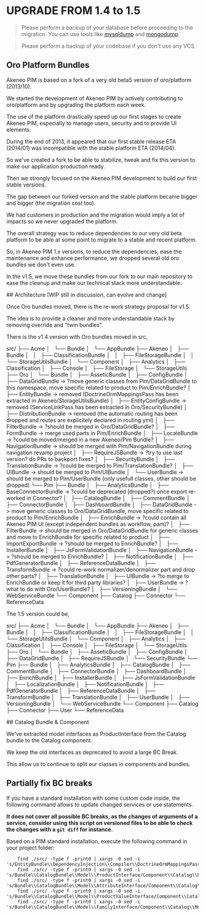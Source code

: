 # UPGRADE FROM 1.4 to 1.5

> Please perform a backup of your database before proceeding to the migration. You can use tools like  [mysqldump](http://dev.mysql.com/doc/refman/5.1/en/mysqldump.html) and [mongodump](http://docs.mongodb.org/manual/reference/program/mongodump/).

> Please perform a backup of your codebase if you don't use any VCS.

## Oro Platform Bundles

Akeneo PIM is based on a fork of a very old beta5 version of oro/platform (2013/10).

We started the development of Akeneo PIM by actively contributing to oro/platform and by upgrading the platform each week.

The use of the platform drastically speed up our first stages to create Akeneo PIM, especially to manage users, security and to provide UI elements.

During the end of 2013, it appeared that our first stable release ETA (2014/01) was incompatible with the stable platform ETA (2014/04).

So we've created a fork to be able to stabilize, tweak and fix this version to make our application production ready.

Then we strongly focused on the Akeneo PIM development to build our first stable versions.

The gap between our forked version and the stable platform became bigger and bigger (the migration cost too).

We had customers in production and the migration would imply a lot of impacts so we never upgraded the platform.

The overall strategy was to reduce dependencies to our very old beta platform to be able at some point to migrate to a stable and recent platform.

So, in Akeneo PIM 1.x versions, to reduce the dependencies, ease the maintenance and enhance performance, we dropped several old oro bundles we don't even use.

In the v1.5, we move these bundles from our fork to our main repository to ease the cleanup and make our technical stack more understandable.

## Architecture [WIP still in discussion, can evolve and change]

Once Oro bundles moved, there is the re-work strategy proposal for v1.5.

The idea is to provide a cleaner and more understandable stack by removing override and "twin bundles".

There is the v1.4 version with Oro bundles moved in src,

src/
├── Acme
│   └── Bundle
│       └── AppBundle
├── Akeneo
│   ├── Bundle
│   │   ├── ClassificationBundle
│   │   ├── FileStorageBundle
│   │   └── StorageUtilsBundle
│   └── Component
│       ├── Analytics
│       ├── Classification
│       ├── Console
│       ├── FileStorage
│       └── StorageUtils
├── Oro
│   └── Bundle
│       ├── AsseticBundle
│       ├── ConfigBundle
│       ├── DataGridBundle          -> ?move generic classes from Pim/DataGridBundle to this namespace, move specific related to product to Pim/EnrichBundle?
│       ├── EntityBundle            -> removed (DoctrineOrmMappingsPass has been extracted in Akeneo/StorageUtilsBundle)
│       ├── EntityConfigBundle      -> removed (ServiceLinkPass has been extracted in Oro/SecurityBundle)
│       ├── DistributionBundle      -> removed (the automatic routing has been dropped and routes are explicitely declared in routing.yml)
│       ├── FilterBundle            -> ?should be merged in Oro/DataGridBundle?
│       ├── FormBundle              -> merge used parts in Pim/EnrichBundle
│       ├── LocaleBundle            -> ?could be moved/merged in a new Akeneo/Pim Bundle?
│       ├── NavigationBundle        -> should be merged with Pim/NavigationBundle during navigation revamp project
│       ├── RequireJSBundle         -> ?try to use last version? do PRs to backport fixes?
│       ├── SecurityBundle
│       ├── TranslationBundle       -> ?could be merged to Pim/TranslationBundle?
│       ├── UIBundle                -> should be merged to Pim/UIBundle
│       └── UserBundle              -> should be merged to Pim/UserBundle (only usefull classes, other should be dropped)
└── Pim
    ├── Bundle
    │   ├── AnalyticsBundle
    │   ├── BaseConnectorBundle     -> ?could be deprecated (dropped?) once export re-worked in Connector?
    │   ├── CatalogBundle
    │   ├── CommentBundle
    │   ├── ConnectorBundle
    │   ├── DashboardBundle
    │   ├── DataGridBundle          -> move generic classes to Oro/DataGridBundle, move specific related to product to Pim/EnrichBundle
    │   ├── EnrichBundle            -> ?could contain all Akeneo PIM UI (except independent bundles as workflow, pam)?
    │   ├── FilterBundle            -> should be merged in Oro/DataGridBundle for generic classes and move to EnrichBundle for specific related to product
    │   ├── ImportExportBundle      -> ?should be merged to EnrichBundle?
    │   ├── InstallerBundle
    │   ├── JsFormValidationBundle
    │   ├── NavigationBundle        -> ?should be merged to EnrichBundle?
    │   ├── NotificationBundle
    │   ├── PdfGeneratorBundle
    │   ├── ReferenceDataBundle
    │   ├── TransformBundle         -> ?could re-work normalizer/denormalizer part and drop other parts?
    │   ├── TranslationBundle
    │   ├── UIBundle                -> ?to merge to EnrichBundle or keep it for third party libraries?
    │   ├── UserBundle              -> ?what to do with Oro/UserBundle?
    │   ├── VersioningBundle
    │   └── WebServiceBundle
    └── Component
        ├── Catalog
        ├── Connector
        └── ReferenceData

The 1.5 version could be,

src/
├── Acme
│   └── Bundle
│       └── AppBundle
├── Akeneo
│   ├── Bundle
│   │   ├── ClassificationBundle
│   │   ├── FileStorageBundle
│   │   └── StorageUtilsBundle
│   └── Component
│       ├── Analytics
│       ├── Classification
│       ├── Console
│       ├── FileStorage
│       └── StorageUtils
├── Oro
│   └── Bundle
│       ├── AsseticBundle
│       ├── ConfigBundle
│       ├── DataGridBundle
│       ├── RequireJSBundle
│       └── SecurityBundle
└── Pim
    ├── Bundle
    │   ├── AnalyticsBundle
    │   ├── CatalogBundle
    │   ├── CommentBundle
    │   ├── ConnectorBundle
    │   ├── DashboardBundle
    │   ├── EnrichBundle
    │   ├── InstallerBundle
    │   ├── JsFormValidationBundle
    │   ├── LocalizationBundle
    │   ├── NotificationBundle
    │   ├── PdfGeneratorBundle
    │   ├── ReferenceDataBundle
    │   ├── TransformBundle
    │   ├── TranslationBundle
    │   ├── UserBundle
    │   ├── VersioningBundle
    │   └── WebServiceBundle
    └── Component
        ├── Catalog
        ├── Connector
        ├── User
        └── ReferenceData

## Catalog Bundle & Component

We've extracted model interfaces as ProductInterface from the Catalog bundle to the Catalog component.

We keep the old interfaces as deprecated to avoid a large BC Break.

This allow us to continue to split our classes in components and bundles.

## Partially fix BC breaks

If you have a standard installation with some custom code inside, the following command allows to update changed services or use statements.

**It does not cover all possible BC breaks, as the changes of arguments of a service, consider using this script on versioned files to be able to check the changes with a `git diff` for instance.**

Based on a PIM standard installation, execute the following command in your project folder:

```
    find ./src/ -type f -print0 | xargs -0 sed -i 's/EntityBundle\\DependencyInjection\\Compiler\\DoctrineOrmMappingsPass/StorageUtilsBundle\\DependencyInjection\\Compiler\\DoctrineOrmMappingsPass/g'
    find ./src/ -type f -print0 | xargs -0 sed -i 's/Bundle\\CatalogBundle\\Model\\ProductInterface/Component\\Catalog\\Model\\ProductInterface/g'
    find ./src/ -type f -print0 | xargs -0 sed -i 's/Bundle\\CatalogBundle\\Model\\AttributeInterface/Component\\Catalog\\Model\\AttributeInterface/g'
    find ./src/ -type f -print0 | xargs -0 sed -i 's/Bundle\\CatalogBundle\\Model\\ProductValueInterface/Component\\Catalog\\Model\\ProductValueInterface/g'
    find ./src/ -type f -print0 | xargs -0 sed -i 's/Bundle\\CatalogBundle\\Model\\FamilyInterface/Component\\Catalog\\Model\\FamilyInterface/g'
```
